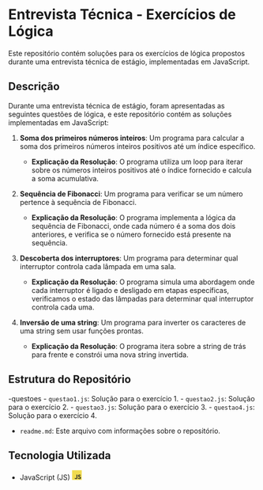 # Entrevista Técnica - Exercícios de Lógica

Este repositório contém soluções para os exercícios de lógica propostos durante uma entrevista técnica de estágio, implementadas em JavaScript.

## Descrição

Durante uma entrevista técnica de estágio, foram apresentadas as seguintes questões de lógica, e este repositório contém as soluções implementadas em JavaScript:

1. **Soma dos primeiros números inteiros**: Um programa para calcular a soma dos primeiros números inteiros positivos até um índice específico.
   - **Explicação da Resolução**: O programa utiliza um loop para iterar sobre os números inteiros positivos até o índice fornecido e calcula a soma acumulativa.
   
2. **Sequência de Fibonacci**: Um programa para verificar se um número pertence à sequência de Fibonacci.
   - **Explicação da Resolução**: O programa implementa a lógica da sequência de Fibonacci, onde cada número é a soma dos dois anteriores, e verifica se o número fornecido está presente na sequência.

3. **Descoberta dos interruptores**: Um programa para determinar qual interruptor controla cada lâmpada em uma sala.
   - **Explicação da Resolução**: O programa simula uma abordagem onde cada interruptor é ligado e desligado em etapas específicas, verificamos o estado das lâmpadas para determinar qual interruptor controla cada uma.

4. **Inversão de uma string**: Um programa para inverter os caracteres de uma string sem usar funções prontas.
   - **Explicação da Resolução**: O programa itera sobre a string de trás para frente e constrói uma nova string invertida.

## Estrutura do Repositório
-questoes
    - `questao1.js`: Solução para o exercício 1.
    - `questao2.js`: Solução para o exercício 2.
    - `questao3.js`: Solução para o exercício 3.
    - `questao4.js`: Solução para o exercício 4.

- `readme.md`: Este arquivo com informações sobre o repositório.

## Tecnologia Utilizada

- JavaScript (JS) <img src="https://raw.githubusercontent.com/devicons/devicon/master/icons/javascript/javascript-original.svg" alt="JavaScript Logo" width="20" height="20" />

